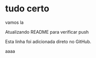 # tudo certo

vamos la


Atualizando README para verificar push


Esta linha foi adicionada direto no GitHub.

aaaa
